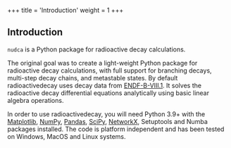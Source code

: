 +++
title = 'Introduction'
weight = 1
+++

## Introduction
`nudca` is a Python package for radioactive decay calculations.

The original goal was to create a light-weight Python package for radioactive decay calculations, with full support for branching decays, multi-step decay chains, and metastable states. By default radioactivedecay uses decay data from [ENDF-B-VIII.1](https://www-nds.iaea.org/public/download-endf/ENDF-B-VIII.1/). It solves the radioactive decay differential equations analytically using basic linear algebra operations.

In order to use radioactivedecay, you will need Python 3.9+ with the [Matplotlib](https://matplotlib.org/), [NumPy](https://numpy.org/), [Pandas](https://pandas.pydata.org/), [SciPy](https://scipy.org/), [NetworkX](https://networkx.org/), Setuptools and Numba packages installed. The code is platform independent and has been tested on Windows, MacOS and Linux systems.